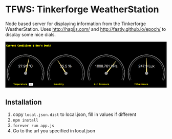 TFWS: Tinkerforge WeatherStation
=========
Node based server for displaying information from the Tinkerforge
WeatherStation. Uses <http://hapijs.com/> and <http://fastly.github.io/epoch/> to display some nice dials.

![tfws](docs/example.png)

Installation
------------
1. copy ```local.json.dist``` to local.json, fill in values if different
2. ```npm install```
3. ```forever run app.js```
4. Go to the url you specified in local.json

